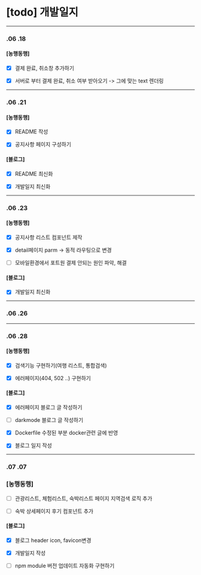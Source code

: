 # [todo] 개발일지

---

### .06 .18

#### [농행동행]

- [x] 결제 완료, 취소창 추가하기

- [x] 서버로 부터 결제 완료, 취소 여부 받아오기 -> 그에 맞는 text 렌더링

---

### .06 .21

#### [농행동행]

- [x] README 작성

- [x] 공지사항 페이지 구성하기

#### [블로그]

- [x] README 최신화

- [x] 개발일지 최신화

---

### .06 .23

#### [농행동행]

- [x] 공지사항 리스트 컴포넌트 제작

- [x] detail페이지 parm -> 동적 라우팅으로 변경

- [ ] 모바일환경에서 포트원 결제 안되는 원인 파악, 해결

#### [블로그]

- [x] 개발일지 최신화

---

### .06 .26

---

### .06 .28

#### [농행동행]

- [x] 검색기능 구현하기(여행 리스트, 통합검색)

- [x] 에러페이지(404, 502 ..) 구현하기

#### [블로그]

- [x] 에러페이지 블로그 글 작성하기

- [ ] darkmode 블로그 글 작성하기

- [x] Dockerfile 수정된 부분 docker관련 글에 반영

- [x] 블로그 일지 작성

--- 

### .07 .07 

### [농행동행]

- [ ] 관광리스트, 체험리스트, 숙박리스트 페이지 지역검색 로직 추가

- [ ] 숙박 상세페이지 후기 컴포넌트 추가

#### [블로그]

- [x] 블로그 header icon, favicon변경

- [x] 개발일지 작성

- [ ] npm module 버전 업데이트 자동화 구현하기